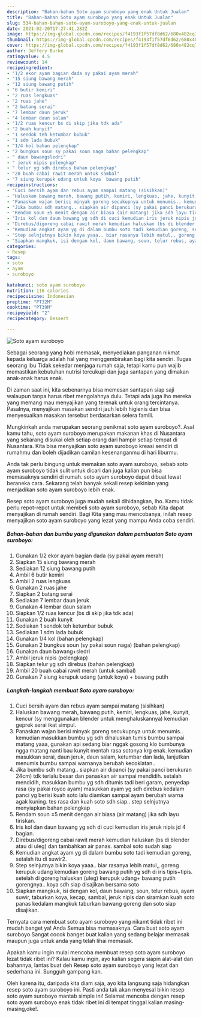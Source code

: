 ```yaml
---
description: "Bahan-bahan Soto ayam suroboyo yang enak Untuk Jualan"
title: "Bahan-bahan Soto ayam suroboyo yang enak Untuk Jualan"
slug: 534-bahan-bahan-soto-ayam-suroboyo-yang-enak-untuk-jualan
date: 2021-02-20T17:27:41.282Z
image: https://img-global.cpcdn.com/recipes/f4193f1f57df8d62/680x482cq70/soto-ayam-suroboyo-foto-resep-utama.jpg
thumbnail: https://img-global.cpcdn.com/recipes/f4193f1f57df8d62/680x482cq70/soto-ayam-suroboyo-foto-resep-utama.jpg
cover: https://img-global.cpcdn.com/recipes/f4193f1f57df8d62/680x482cq70/soto-ayam-suroboyo-foto-resep-utama.jpg
author: Jeffery Burke
ratingvalue: 4.5
reviewcount: 14
recipeingredient:
- "1/2 ekor ayam bagian dada sy pakai ayam merah"
- "15 siung bawang merah"
- "12 siung bawang putih"
- "6 butir kemiri"
- "2 ruas lengkuas"
- "2 ruas jahe"
- "2 batang serai"
- "7 lembar daun jeruk"
- "4 lembar daun salam"
- "1/2 ruas kencur bs di skip jika tdk ada"
- "2 buah kunyit"
- "1 sendok teh ketumbar bubuk"
- "1 sdm lada bubuk"
- "1/4 kol bahan pelengkap"
- "2 bungkus soun sy pakai soun naga bahan pelengkap"
- " daun bawangsledri"
- " jeruk nipis pelengkap"
- " telur yg sdh direbus bahan pelengkap"
- "20 buah cabai rawit merah untuk sambal"
- "7 siung kerupuk udang untuk koya  bawang putih"
recipeinstructions:
- "Cuci bersih ayam dan rebus ayam sampai matang (sisihkan)"
- "Haluskan bawang merah, bawang putih, kemiri, lengkuas, jahe, kunyit, kencur (sy menggunakan blender untuk menghaluskannya) kemudian geprek serai ikat simpul."
- "Panaskan wajan berisi minyak goreng secukupnya untuk menumis.. kemudian masukkan bumbu yg sdh dihaluskan tumis bumbu sampai matang yaaa, gunakan api sedang biar nggak gosong klo bumbunya ngga matang nanti bau kunyit mentah rasa sotonya krg enak. kemudian masukkan serai, daun jeruk, daun salam, ketumbar dan lada, lanjutkan menumis bumbu sampai warnanya berubah kecoklatan.."
- "Jika bumbu sdh matang.. siapkan air dipanci (sy pakai panci berukuran 24cm) tdk terlalu besar dan panaskan air sampai mendidih. setalah mendidih, masukkan bumbu yg sdh ditumis tadi beri garam, penyedap rasa (sy pakai royco ayam) masukkan ayam yg sdh direbus kedalam panci yg berisi kuah soto lalu diamkan sampai ayam berubah warna agak kuning. tes rasa dan kuah soto sdh siap.. step selnjutnya menyiapkan bahan pelengkap"
- "Rendam soun ±5 menit dengan air biasa (air matang) jika sdh layu tiriskan."
- "Iris kol dan daun bawang yg sdh di cuci kemudian iris jeruk nipis jd 4 bagian."
- "Direbus/digoreng cabai rawit merah kemudian haluskan (bs di blender atau di uleg) dan tambahkan air panas. sambal soto sudah siap"
- "Kemudian angkat ayam yg di dalam bumbu soto tadi kemudian goreng, setalah itu di suwir2."
- "Step selnjutnya bikin koya yaaa.. biar rasanya lebih matul,, goreng kerupuk udang kemudian goreng bawang putih yg sdh di iris tipis+tipis. setelah di goreng haluskan (uleg) kerupuk udang+ bawang putih gorengnya.. koya sdh siap disajikan bersama soto"
- "Siapkan mangkuk, isi dengan kol, daun bawang, soun, telur rebus, ayam suwir, taburkan koya, kecap, sambal, jeruk nipis dan siramkan kuah soto panas kedalam mangkuk taburkan bawang goreng dan soto siap disajikan."
categories:
- Resep
tags:
- soto
- ayam
- suroboyo

katakunci: soto ayam suroboyo 
nutrition: 116 calories
recipecuisine: Indonesian
preptime: "PT32M"
cooktime: "PT39M"
recipeyield: "2"
recipecategory: Dessert

---
```



![Soto ayam suroboyo](https://img-global.cpcdn.com/recipes/f4193f1f57df8d62/680x482cq70/soto-ayam-suroboyo-foto-resep-utama.jpg)

Sebagai seorang yang hobi memasak, menyediakan panganan nikmat kepada keluarga adalah hal yang menggembirakan bagi kita sendiri. Tugas seorang ibu Tidak sekedar menjaga rumah saja, tetapi kamu pun wajib memastikan kebutuhan nutrisi tercukupi dan juga santapan yang dimakan anak-anak harus enak.

Di zaman  saat ini, kita sebenarnya bisa memesan santapan siap saji walaupun tanpa harus ribet mengolahnya dulu. Tetapi ada juga lho mereka yang memang mau menyajikan yang terenak untuk orang tercintanya. Pasalnya, menyajikan masakan sendiri jauh lebih higienis dan bisa menyesuaikan masakan tersebut berdasarkan selera famili. 



Mungkinkah anda merupakan seorang penikmat soto ayam suroboyo?. Asal kamu tahu, soto ayam suroboyo merupakan makanan khas di Nusantara yang sekarang disukai oleh setiap orang dari hampir setiap tempat di Nusantara. Kita bisa menyajikan soto ayam suroboyo kreasi sendiri di rumahmu dan boleh dijadikan camilan kesenanganmu di hari liburmu.

Anda tak perlu bingung untuk memakan soto ayam suroboyo, sebab soto ayam suroboyo tidak sulit untuk dicari dan juga kalian pun bisa memasaknya sendiri di rumah. soto ayam suroboyo dapat dibuat lewat beraneka cara. Sekarang telah banyak sekali resep kekinian yang menjadikan soto ayam suroboyo lebih enak.

Resep soto ayam suroboyo juga mudah sekali dihidangkan, lho. Kamu tidak perlu repot-repot untuk membeli soto ayam suroboyo, sebab Kita dapat menyajikan di rumah sendiri. Bagi Kita yang mau mencobanya, inilah resep menyajikan soto ayam suroboyo yang lezat yang mampu Anda coba sendiri.

<!--inarticleads1-->

##### Bahan-bahan dan bumbu yang digunakan dalam pembuatan Soto ayam suroboyo:

1. Gunakan 1/2 ekor ayam bagian dada (sy pakai ayam merah)
1. Siapkan 15 siung bawang merah
1. Sediakan 12 siung bawang putih
1. Ambil 6 butir kemiri
1. Ambil 2 ruas lengkuas
1. Gunakan 2 ruas jahe
1. Siapkan 2 batang serai
1. Sediakan 7 lembar daun jeruk
1. Gunakan 4 lembar daun salam
1. Siapkan 1/2 ruas kencur (bs di skip jika tdk ada)
1. Gunakan 2 buah kunyit
1. Sediakan 1 sendok teh ketumbar bubuk
1. Sediakan 1 sdm lada bubuk
1. Gunakan 1/4 kol (bahan pelengkap)
1. Gunakan 2 bungkus soun (sy pakai soun naga) (bahan pelengkap)
1. Gunakan  daun bawang+sledri
1. Ambil  jeruk nipis (pelengkap)
1. Siapkan  telur yg sdh direbus (bahan pelengkap)
1. Ambil 20 buah cabai rawit merah (untuk sambal)
1. Gunakan 7 siung kerupuk udang (untuk koya) + bawang putih




<!--inarticleads2-->

##### Langkah-langkah membuat Soto ayam suroboyo:

1. Cuci bersih ayam dan rebus ayam sampai matang (sisihkan)
1. Haluskan bawang merah, bawang putih, kemiri, lengkuas, jahe, kunyit, kencur (sy menggunakan blender untuk menghaluskannya) kemudian geprek serai ikat simpul.
1. Panaskan wajan berisi minyak goreng secukupnya untuk menumis.. kemudian masukkan bumbu yg sdh dihaluskan tumis bumbu sampai matang yaaa, gunakan api sedang biar nggak gosong klo bumbunya ngga matang nanti bau kunyit mentah rasa sotonya krg enak. kemudian masukkan serai, daun jeruk, daun salam, ketumbar dan lada, lanjutkan menumis bumbu sampai warnanya berubah kecoklatan..
1. Jika bumbu sdh matang.. siapkan air dipanci (sy pakai panci berukuran 24cm) tdk terlalu besar dan panaskan air sampai mendidih. setalah mendidih, masukkan bumbu yg sdh ditumis tadi beri garam, penyedap rasa (sy pakai royco ayam) masukkan ayam yg sdh direbus kedalam panci yg berisi kuah soto lalu diamkan sampai ayam berubah warna agak kuning. tes rasa dan kuah soto sdh siap.. step selnjutnya menyiapkan bahan pelengkap
1. Rendam soun ±5 menit dengan air biasa (air matang) jika sdh layu tiriskan.
1. Iris kol dan daun bawang yg sdh di cuci kemudian iris jeruk nipis jd 4 bagian.
1. Direbus/digoreng cabai rawit merah kemudian haluskan (bs di blender atau di uleg) dan tambahkan air panas. sambal soto sudah siap
1. Kemudian angkat ayam yg di dalam bumbu soto tadi kemudian goreng, setalah itu di suwir2.
1. Step selnjutnya bikin koya yaaa.. biar rasanya lebih matul,, goreng kerupuk udang kemudian goreng bawang putih yg sdh di iris tipis+tipis. setelah di goreng haluskan (uleg) kerupuk udang+ bawang putih gorengnya.. koya sdh siap disajikan bersama soto
1. Siapkan mangkuk, isi dengan kol, daun bawang, soun, telur rebus, ayam suwir, taburkan koya, kecap, sambal, jeruk nipis dan siramkan kuah soto panas kedalam mangkuk taburkan bawang goreng dan soto siap disajikan.




Ternyata cara membuat soto ayam suroboyo yang nikamt tidak ribet ini mudah banget ya! Anda Semua bisa memasaknya. Cara buat soto ayam suroboyo Sangat cocok banget buat kalian yang sedang belajar memasak maupun juga untuk anda yang telah lihai memasak.

Apakah kamu ingin mulai mencoba membuat resep soto ayam suroboyo lezat tidak ribet ini? Kalau kamu ingin, ayo kalian segera siapin alat-alat dan bahannya, lantas buat deh Resep soto ayam suroboyo yang lezat dan sederhana ini. Sungguh gampang kan. 

Oleh karena itu, daripada kita diam saja, ayo kita langsung saja hidangkan resep soto ayam suroboyo ini. Pasti anda tak akan menyesal bikin resep soto ayam suroboyo mantab simple ini! Selamat mencoba dengan resep soto ayam suroboyo enak tidak ribet ini di tempat tinggal kalian masing-masing,oke!.

